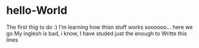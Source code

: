 # hello-World
The first thig to do :)
I'm learning how thisn stuff works soooooo... here we go 
My inglesh is bad, i know, I have studed just the enough to Writte this lines 
